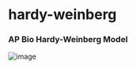 # hardy-weinberg
### AP Bio Hardy-Weinberg Model
![image](https://user-images.githubusercontent.com/50224596/158451033-7e1e9289-339f-4959-a235-3985f7da90aa.png)
